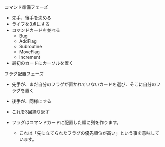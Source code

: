 
コマンド準備フェーズ
- 先手、後手を決める
- ライフを3点にする
- コマンドカードを並べる
    - Bug
    - AddFlag
    - Subroutine
    - MoveFlag
    - Increment
- 最初のカードにカーソルを置く

フラグ配置フェーズ
- 先手が、まだ自分のフラグが置かれていないカードを選び、そこに自分のフラグを置く
- 後手が、同様にする
- これを3回繰り返す

- フラグはコマンドカードに配置した順に列を作ります。
    - これは「先に立てられたフラグの優先順位が高い」という事を意味しています。

